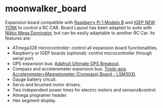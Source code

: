 # moonwalker_board
Expansion board compatible with [Raspberry Pi 1 Modelo B](https://www.raspberrypi.org/products/model-b/)
 and [IGEP NEW YORK](https://isee.biz/products/igep-expansion-boards/igep-new-york) to control a RC CAR. Board Layout has been adapted to suite with [Nikko Mega Dominator](http://nikkoevolution.fr/voitures_et_pieces/568/Nikko-Mega-Dominator.html), but can be easily adaptable to another RC Car. Its features are:

* ATmega328 microcontroller: control all expansion board functionalities.
* Raspberry or IGEP boards (optional): control microcontroller through serial port.
* GPS expansion bus: [Adafruit Ultimate GPS Breakout](https://www.adafruit.com/product/746).
* Compass and accelerometer expansion bus: [Triple-axis Accelerometer+Magnetometer (Compass) Board - LSM303)](https://www.adafruit.com/product/1120).
* Gauge battery circuit.
* Servo and brushed motor drivers.
* Two independent power trees for electric motors and sensors&control.
* Atmega programer header.
* Hex segment display.

